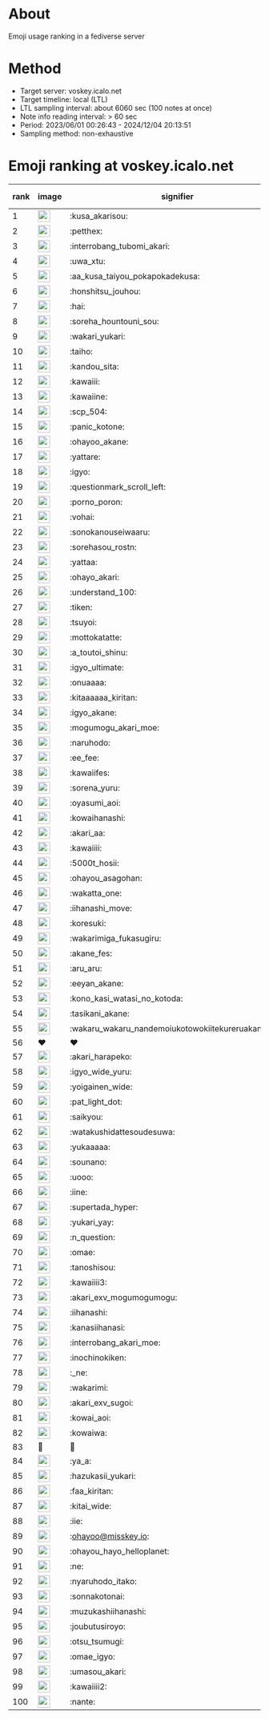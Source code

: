 # About
Emoji usage ranking in a fediverse server

# Method
- Target server: voskey.icalo.net
- Target timeline: local (LTL)
- LTL sampling interval: about 6060 sec (100 notes at once)
- Note info reading interval: > 60 sec
- Period: 2023/06/01 00:26:43 - 2024/12/04 20:13:51 
- Sampling method: non-exhaustive

# Emoji ranking at voskey.icalo.net

|rank|image|signifier|type|frequency score|
|----|----|----|----|----|
|1|<img height="24" src="https://voskey.icalo.net/emoji/kusa_akarisou.webp">|:kusa_akarisou:|custom|35399|
|2|<img height="24" src="https://voskey.icalo.net/emoji/petthex.webp">|:petthex:|custom|27807|
|3|<img height="24" src="https://voskey.icalo.net/emoji/interrobang_tubomi_akari.webp">|:interrobang_tubomi_akari:|custom|14408|
|4|<img height="24" src="https://voskey.icalo.net/emoji/uwa_xtu.webp">|:uwa_xtu:|custom|12531|
|5|<img height="24" src="https://voskey.icalo.net/emoji/aa_kusa_taiyou_pokapokadekusa.webp">|:aa_kusa_taiyou_pokapokadekusa:|custom|11367|
|6|<img height="24" src="https://voskey.icalo.net/emoji/honshitsu_jouhou.webp">|:honshitsu_jouhou:|custom|10103|
|7|<img height="24" src="https://voskey.icalo.net/emoji/hai.webp">|:hai:|custom|8647|
|8|<img height="24" src="https://voskey.icalo.net/emoji/soreha_hountouni_sou.webp">|:soreha_hountouni_sou:|custom|7486|
|9|<img height="24" src="https://voskey.icalo.net/emoji/wakari_yukari.webp">|:wakari_yukari:|custom|7160|
|10|<img height="24" src="https://voskey.icalo.net/emoji/taiho.webp">|:taiho:|custom|6953|
|11|<img height="24" src="https://voskey.icalo.net/emoji/kandou_sita.webp">|:kandou_sita:|custom|6822|
|12|<img height="24" src="https://voskey.icalo.net/emoji/kawaiii.webp">|:kawaiii:|custom|6598|
|13|<img height="24" src="https://voskey.icalo.net/emoji/kawaiine.webp">|:kawaiine:|custom|6418|
|14|<img height="24" src="https://voskey.icalo.net/emoji/scp_504.webp">|:scp_504:|custom|5978|
|15|<img height="24" src="https://voskey.icalo.net/emoji/panic_kotone.webp">|:panic_kotone:|custom|5525|
|16|<img height="24" src="https://voskey.icalo.net/emoji/ohayoo_akane.webp">|:ohayoo_akane:|custom|5144|
|17|<img height="24" src="https://voskey.icalo.net/emoji/yattare.webp">|:yattare:|custom|4927|
|18|<img height="24" src="https://voskey.icalo.net/emoji/igyo.webp">|:igyo:|custom|4879|
|19|<img height="24" src="https://voskey.icalo.net/emoji/questionmark_scroll_left.webp">|:questionmark_scroll_left:|custom|4754|
|20|<img height="24" src="https://voskey.icalo.net/emoji/porno_poron.webp">|:porno_poron:|custom|4541|
|21|<img height="24" src="https://voskey.icalo.net/emoji/vohai.webp">|:vohai:|custom|4386|
|22|<img height="24" src="https://voskey.icalo.net/emoji/sonokanouseiwaaru.webp">|:sonokanouseiwaaru:|custom|4374|
|23|<img height="24" src="https://voskey.icalo.net/emoji/sorehasou_rostn.webp">|:sorehasou_rostn:|custom|4347|
|24|<img height="24" src="https://voskey.icalo.net/emoji/yattaa.webp">|:yattaa:|custom|4081|
|25|<img height="24" src="https://voskey.icalo.net/emoji/ohayo_akari.webp">|:ohayo_akari:|custom|4071|
|26|<img height="24" src="https://voskey.icalo.net/emoji/understand_100.webp">|:understand_100:|custom|3845|
|27|<img height="24" src="https://voskey.icalo.net/emoji/tiken.webp">|:tiken:|custom|3790|
|28|<img height="24" src="https://voskey.icalo.net/emoji/tsuyoi.webp">|:tsuyoi:|custom|3751|
|29|<img height="24" src="https://voskey.icalo.net/emoji/mottokatatte.webp">|:mottokatatte:|custom|3717|
|30|<img height="24" src="https://voskey.icalo.net/emoji/a_toutoi_shinu.webp">|:a_toutoi_shinu:|custom|3564|
|31|<img height="24" src="https://voskey.icalo.net/emoji/igyo_ultimate.webp">|:igyo_ultimate:|custom|3425|
|32|<img height="24" src="https://voskey.icalo.net/emoji/onuaaaa.webp">|:onuaaaa:|custom|3295|
|33|<img height="24" src="https://voskey.icalo.net/emoji/kitaaaaaa_kiritan.webp">|:kitaaaaaa_kiritan:|custom|3154|
|34|<img height="24" src="https://voskey.icalo.net/emoji/igyo_akane.webp">|:igyo_akane:|custom|3059|
|35|<img height="24" src="https://voskey.icalo.net/emoji/mogumogu_akari_moe.webp">|:mogumogu_akari_moe:|custom|3045|
|36|<img height="24" src="https://voskey.icalo.net/emoji/naruhodo.webp">|:naruhodo:|custom|3022|
|37|<img height="24" src="https://voskey.icalo.net/emoji/ee_fee.webp">|:ee_fee:|custom|2992|
|38|<img height="24" src="https://voskey.icalo.net/emoji/kawaiifes.webp">|:kawaiifes:|custom|2901|
|39|<img height="24" src="https://voskey.icalo.net/emoji/sorena_yuru.webp">|:sorena_yuru:|custom|2894|
|40|<img height="24" src="https://voskey.icalo.net/emoji/oyasumi_aoi.webp">|:oyasumi_aoi:|custom|2861|
|41|<img height="24" src="https://voskey.icalo.net/emoji/kowaihanashi.webp">|:kowaihanashi:|custom|2807|
|42|<img height="24" src="https://voskey.icalo.net/emoji/akari_aa.webp">|:akari_aa:|custom|2725|
|43|<img height="24" src="https://voskey.icalo.net/emoji/kawaiiii.webp">|:kawaiiii:|custom|2676|
|44|<img height="24" src="https://voskey.icalo.net/emoji/5000t_hosii.webp">|:5000t_hosii:|custom|2629|
|45|<img height="24" src="https://voskey.icalo.net/emoji/ohayou_asagohan.webp">|:ohayou_asagohan:|custom|2577|
|46|<img height="24" src="https://voskey.icalo.net/emoji/wakatta_one.webp">|:wakatta_one:|custom|2564|
|47|<img height="24" src="https://voskey.icalo.net/emoji/iihanashi_move.webp">|:iihanashi_move:|custom|2548|
|48|<img height="24" src="https://voskey.icalo.net/emoji/koresuki.webp">|:koresuki:|custom|2520|
|49|<img height="24" src="https://voskey.icalo.net/emoji/wakarimiga_fukasugiru.webp">|:wakarimiga_fukasugiru:|custom|2498|
|50|<img height="24" src="https://voskey.icalo.net/emoji/akane_fes.webp">|:akane_fes:|custom|2496|
|51|<img height="24" src="https://voskey.icalo.net/emoji/aru_aru.webp">|:aru_aru:|custom|2488|
|52|<img height="24" src="https://voskey.icalo.net/emoji/eeyan_akane.webp">|:eeyan_akane:|custom|2446|
|53|<img height="24" src="https://voskey.icalo.net/emoji/kono_kasi_watasi_no_kotoda.webp">|:kono_kasi_watasi_no_kotoda:|custom|2414|
|54|<img height="24" src="https://voskey.icalo.net/emoji/tasikani_akane.webp">|:tasikani_akane:|custom|2378|
|55|<img height="24" src="https://voskey.icalo.net/emoji/wakaru_wakaru_nandemoiukotowokiitekureruakanetyan.webp">|:wakaru_wakaru_nandemoiukotowokiitekureruakanetyan:|custom|2333|
|56|❤|❤|unicode|2309|
|57|<img height="24" src="https://voskey.icalo.net/emoji/akari_harapeko.webp">|:akari_harapeko:|custom|2283|
|58|<img height="24" src="https://voskey.icalo.net/emoji/igyo_wide_yuru.webp">|:igyo_wide_yuru:|custom|2265|
|59|<img height="24" src="https://voskey.icalo.net/emoji/yoigainen_wide.webp">|:yoigainen_wide:|custom|2249|
|60|<img height="24" src="https://voskey.icalo.net/emoji/pat_light_dot.webp">|:pat_light_dot:|custom|2243|
|61|<img height="24" src="https://voskey.icalo.net/emoji/saikyou.webp">|:saikyou:|custom|2227|
|62|<img height="24" src="https://voskey.icalo.net/emoji/watakushidattesoudesuwa.webp">|:watakushidattesoudesuwa:|custom|2195|
|63|<img height="24" src="https://voskey.icalo.net/emoji/yukaaaaa.webp">|:yukaaaaa:|custom|2174|
|64|<img height="24" src="https://voskey.icalo.net/emoji/sounano.webp">|:sounano:|custom|2050|
|65|<img height="24" src="https://voskey.icalo.net/emoji/uooo.webp">|:uooo:|custom|2016|
|66|<img height="24" src="https://voskey.icalo.net/emoji/iine.webp">|:iine:|custom|2010|
|67|<img height="24" src="https://voskey.icalo.net/emoji/supertada_hyper.webp">|:supertada_hyper:|custom|1979|
|68|<img height="24" src="https://voskey.icalo.net/emoji/yukari_yay.webp">|:yukari_yay:|custom|1937|
|69|<img height="24" src="https://voskey.icalo.net/emoji/n_question.webp">|:n_question:|custom|1925|
|70|<img height="24" src="https://voskey.icalo.net/emoji/omae.webp">|:omae:|custom|1907|
|71|<img height="24" src="https://voskey.icalo.net/emoji/tanoshisou.webp">|:tanoshisou:|custom|1874|
|72|<img height="24" src="https://voskey.icalo.net/emoji/kawaiiii3.webp">|:kawaiiii3:|custom|1852|
|73|<img height="24" src="https://voskey.icalo.net/emoji/akari_exv_mogumogumogu.webp">|:akari_exv_mogumogumogu:|custom|1824|
|74|<img height="24" src="https://voskey.icalo.net/emoji/iihanashi.webp">|:iihanashi:|custom|1783|
|75|<img height="24" src="https://voskey.icalo.net/emoji/kanasiihanasi.webp">|:kanasiihanasi:|custom|1763|
|76|<img height="24" src="https://voskey.icalo.net/emoji/interrobang_akari_moe.webp">|:interrobang_akari_moe:|custom|1716|
|77|<img height="24" src="https://voskey.icalo.net/emoji/inochinokiken.webp">|:inochinokiken:|custom|1703|
|78|<img height="24" src="https://voskey.icalo.net/emoji/_ne.webp">|:_ne:|custom|1699|
|79|<img height="24" src="https://voskey.icalo.net/emoji/wakarimi.webp">|:wakarimi:|custom|1675|
|80|<img height="24" src="https://voskey.icalo.net/emoji/akari_exv_sugoi.webp">|:akari_exv_sugoi:|custom|1671|
|81|<img height="24" src="https://voskey.icalo.net/emoji/kowai_aoi.webp">|:kowai_aoi:|custom|1670|
|82|<img height="24" src="https://voskey.icalo.net/emoji/kowaiwa.webp">|:kowaiwa:|custom|1665|
|83|🤔|🤔|unicode|1648|
|84|<img height="24" src="https://voskey.icalo.net/emoji/ya_a.webp">|:ya_a:|custom|1611|
|85|<img height="24" src="https://voskey.icalo.net/emoji/hazukasii_yukari.webp">|:hazukasii_yukari:|custom|1611|
|86|<img height="24" src="https://voskey.icalo.net/emoji/faa_kiritan.webp">|:faa_kiritan:|custom|1606|
|87|<img height="24" src="https://voskey.icalo.net/emoji/kitai_wide.webp">|:kitai_wide:|custom|1601|
|88|<img height="24" src="https://voskey.icalo.net/emoji/iie.webp">|:iie:|custom|1587|
|89|<img height="24" src="https://voskey.icalo.net/emoji/ohayoo.webp">|:ohayoo@misskey.io:|custom|1581|
|90|<img height="24" src="https://voskey.icalo.net/emoji/ohayou_hayo_helloplanet.webp">|:ohayou_hayo_helloplanet:|custom|1571|
|91|<img height="24" src="https://voskey.icalo.net/emoji/ne.webp">|:ne:|custom|1536|
|92|<img height="24" src="https://voskey.icalo.net/emoji/nyaruhodo_itako.webp">|:nyaruhodo_itako:|custom|1525|
|93|<img height="24" src="https://voskey.icalo.net/emoji/sonnakotonai.webp">|:sonnakotonai:|custom|1510|
|94|<img height="24" src="https://voskey.icalo.net/emoji/muzukashiihanashi.webp">|:muzukashiihanashi:|custom|1455|
|95|<img height="24" src="https://voskey.icalo.net/emoji/joubutusiroyo.webp">|:joubutusiroyo:|custom|1448|
|96|<img height="24" src="https://voskey.icalo.net/emoji/otsu_tsumugi.webp">|:otsu_tsumugi:|custom|1426|
|97|<img height="24" src="https://voskey.icalo.net/emoji/omae_igyo.webp">|:omae_igyo:|custom|1384|
|98|<img height="24" src="https://voskey.icalo.net/emoji/umasou_akari.webp">|:umasou_akari:|custom|1378|
|99|<img height="24" src="https://voskey.icalo.net/emoji/kawaiiii2.webp">|:kawaiiii2:|custom|1358|
|100|<img height="24" src="https://voskey.icalo.net/emoji/nante.webp">|:nante:|custom|1346|

